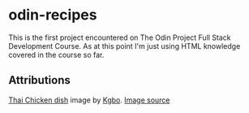 # odin-recipes
This is the first project encountered on The Odin Project Full Stack
Development Course. As at this point I'm just using HTML knowledge covered in the course so far.

## Attributions
[Thai Chicken dish](./img/thai-chicken-dish.jpg) image by [Kgbo](https://commons.wikimedia.org/wiki/User:Kgbo).
[Image source](https://commons.wikimedia.org/wiki/File:Thai_chicken_dish_at_Yim_Thai_Yeronga,_Queensland.jpg)